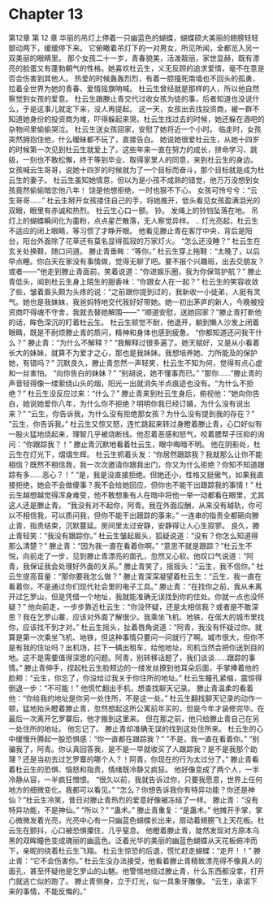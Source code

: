 # Chapter 13

第12章 第 12 章
华丽的吊灯上停着一只幽蓝色的蝴蝶，蝴蝶硕大美丽的翅膀轻轻颤动两下，缓缓停下来。
它俯瞰着吊灯下的一对男女，所见所闻，全都览入另一双美丽的眼睛里。
那个女孩二十一岁，青春貌美，活泼靓丽，家世显赫，既有漂亮的脸蛋又有蓬勃朝气的性格。她喜欢杜云生，义无反顾的追求爱情，毫不在意是否会伤害到其他人。
热爱的时候轰轰烈烈，有着一腔撞死南墙也不回头的孤勇，拉着全世界为她的青春、爱情摇旗呐喊。
杜云生曾经就是那样的人，所以他自然察觉到女孩的爱意。
杜云生跟滕止青交代过收女孩为徒的事，后者知道也没说什么，于是这事儿就定下来，没人再提起。
这一天，女孩出去找投资商，被一群不知道她身份的投资商为难，吓得躲起来哭。杜云生找过去的时候，她还躲在酒吧的杂物间里偷偷哭泣。
杜云生送女孩回家，安慰了她将近一个小时。
临走时，女孩突然拥抱住他，什么暧昧都不玩了，直接告白。
她说她很爱杜云生，从她十四岁的时候第一次见到杜云生就爱上了。这些年来一直在努力的成长，拼命学习、跳级，一刻也不敢松懈，终于等到毕业、取得家里人的同意，来到杜云生的身边。
女孩喊云生哥哥，说她十四岁的时候就为了一个目标而奋斗，那个目标就是成为杜云生的妻子。
杜云生虽知她情意，但以为是小孩不成熟的错觉，他万万没想到女孩竟然偷偷暗恋他八年！
饶是他想拒绝，一时也狠不下心。
女孩可怜兮兮：“云生哥哥……”
杜云生掰开女孩搂住自己的手，将她推开，低头看见女孩盈满泪光的双眼，眼里有赤诚和热烈。
杜云生心口一颤。
铃。
发绳上的铃铛坠落在地。
吊灯上的蝴蝶瞬间化为齑粉，点点星芒散落，无人察觉异样。
..
灯光亮起，杜云生不适应的闭上眼睛，等习惯了才睁开眼。
他看见滕止青在客厅中央，背后是阳台，阳台外面除了花草还有莫名显得孤寂的万家灯火。
“怎么还没睡？”
杜云生在玄关处换鞋，随口问道。
滕止青垂眸：“等你。”
杜云生穿上拖鞋：“太晚了，以后早点睡。你白天在家没有事情做，觉得无聊了吧。要不报个兴趣班，出去交朋友？或者——”他走到滕止青面前，笑着说道：“你进娱乐圈，我为你保驾护航？”
滕止青低头，闻到杜云生身上陌生的甜香味：“你跟女人在一起？”
杜云生的笑容收敛了些，皱着眉头颇为头疼的说：“之前跟你提到过的，我新收一小徒弟，人挺有灵气。她也是我妹妹，我爸妈特地交代我好好带她。她一初出茅庐的新人，今晚被投资商吓得魂不守舍，我就去替她解围——”
“顺道安慰，送她回家？”滕止青打断他的话，眸色深沉的盯着杜云生。
杜云生顿觉不耐，他退开，躺到懒人沙发上闭着眼睛，既是不耐烦滕止青的质问，精神和身体也感到疲惫。
“你都知道还问我干什么？”
滕止青：“为什么不解释？”
“我解释过很多遍了。她天赋好，又是从小看着长大的妹妹，就算不为爱才之心，那也是我妹妹。我想培养她、力所能及的保护她，有错吗？”
沉默良久，滕止青忽然一声轻笑，杜云生不知为何，觉得有点心虚和一丝害怕。
“向你告白的妹妹？”
“别胡说，她不懂事而已。”
“那你……”滕止青的声音轻得像一缕萦绕山头的烟，阳光一出就消失半点痕迹也没有。“为什么不拒绝？”
杜云生没反应过来：“什么？”
滕止青来到杜云生身后，俯视他：“她向你告白，她说她爱你八年，为什么你不拒绝？明明你我已经订婚，为什么没有说出来？”
“云生，你告诉我，为什么没有拒绝那女孩？为什么没有提到我的存在？”
“云生，你告诉我。”
杜云生又惊又怒，连忙跳起来转过身瞪着滕止青，心口好似有一股火猛地烧起来，理智几乎被烧断线。他忍着恶感和怒气，咬着腮帮子压抑的询问：“你跟踪我？！”
滕止青沉默地看着杜云生，眼中晦暗不明。
他在阴影处，杜云生在灯光下，熠熠生辉。
杜云生抓着头发：“你居然跟踪我？我就那么让你不能相信？既然不相信我，我一次次邀请你跟我出门，你又为什么拒绝？你知不知道跟踪有多……恶心？！”
“是，我是没直接拒绝。但她还小，性格又挺傲气，如果我直接拒绝，她会不会做傻事？我不会给她回应，但你也不能干出跟踪我的事情！”
杜云生越想越觉得浑身难受，他不敢想象有人在暗中将他一举一动都看在眼里，尤其这人还是滕止青。
“我没有对不起你，阿青。我在外面应酬，从来没有越轨，你可以不相信我，可以质问我，但你不能干出跟踪的事来。”
一连串的指责全都砸向滕止青，指责结束，沉默蔓延。房间里太过安静，安静得让人心生寂寥。
良久，滕止青轻笑：“我没有跟踪你。”
杜云生皱起眉头，狐疑说道：“没有？你怎么知道得那么清楚？”
滕止青：“因为我一直在看着你啊。”
“意思不就是跟踪？”杜云生不悦，向前走了一步，见到滕止青漂亮的面孔，忽然又心软。他叹口气说道：“阿青，我保证我会处理好外面的关系。”
滕止青笑了，摇摇头：“云生，我不信你。”
杜云生提高音量：“那你要我怎么做？”
滕止青深深凝望着杜云生：“云生，我一直在看着你，不是通过你们现代社会里的电子工具。”
滕止青：“在找你之前，我从未离开过乞罗山，但是凭借一个地址，我就能准确无误找到你的住处。你就一点也没怀疑？”
他向前走，一步步靠近杜云生：“你没怀疑，还是太相信我？或者是不敢深思？我在乞罗山寨，应该对外面了解很少。我乘坐飞机、地铁，在偌大的城市里找你，应该找不到才对。”
杜云生摇头，扯着唇角说道：“阿青，我没有怀疑过你。就算是第一次乘坐飞机、地铁，但这种事情只要问一问就行了啊。城市很大，但你不是有我的住址吗？出机场，拦下一辆出租车，给他地址，司机当然会把你送到目的地。这不是需要值得深思的问题。阿青，别转移话题了，我们谈谈……跟踪的事情。”
滕止青伸手，捏起杜云生脸颊边的一缕发丝撩到他耳朵后面，手掌捧着他的脸颊：“云生，你忘了，你没给过我关于你住所的地址。”
杜云生瞳孔紧缩，震惊得倒退一步：“不可能！”
他慌忙翻出手机，想查找聊天记录。
滕止青温柔的看着他：“你给我的地址是你另一处住所，不是这一处。”
杜云生翻找聊天记录的动作一顿，猛地抬头瞪着滕止青，忽然想起这所公寓前年买的，但是今年才装修完毕。在最后一次离开乞罗寨后，他才搬到这里来。
但在那之前，他只给滕止青自己在另一处住所的地址。
他忘记了。
滕止青却准确无误的找到这处住所来。
杜云生的心中缓慢升腾起一股恐惧感：“你一直都在跟踪我？”
“不是，我一直在看着你。”
“别骗我了，阿青。你认真回答我，是不是一早就收买了人跟踪我？是不是我那个助理？还是当初去过乞罗寨的哪个人？！阿青，你现在的行为太过分了。”
滕止青看着杜云生的恐惧、恼怒和指责，情绪既冷静又疯狂。
他好像变成了两个人，一半冷静从容，一半疯狂憎恨。
“很久以前，我就告诉过你，只要我愿意，世界上任何地方的细微变化，我都可以看见。”
“怎么？你想告诉我你有特异功能？你还是神仙？”杜云生冷笑，昔日对滕止青热烈的爱意好像被冻结了一样。
滕止青：“没有特异功能，不是神仙。”
“所以？”
“蛊术。”
滕止青重复：“是蛊术。”
他摊开手掌，掌心微微发着光亮，光亮中心有一只幽蓝色蝴蝶长出来，扇动着翅膀飞上天花板。杜云生在颤抖，心口被恐惧攥住，几乎窒息。
他瞪着滕止青，陡然发现对方原本乌黑的双眸瞳色变成瑰丽的幽蓝色。泛着光华的美丽的幽蓝色蝴蝶从天花板俯冲而下，亲昵的绕着杜云生飞翔。
杜云生惊恐的后退，慌忙赶走蝴蝶：“走开！！”
滕止青：“它不会伤害你。”
杜云生没办法接受，他看着滕止青精致漂亮得不像真人的面孔，甚至怀疑他是乞罗山的山魃。他警惕地绕过滕止青，什么东西都没拿，打开门就逃亡似的跑了。
滕止青侧身，立于灯光，似一具象牙雕像。
“云生，承诺下来的事情，不能反悔的。”